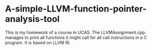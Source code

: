 # A-simple-LLVM-function-pointer-analysis-tool
This is my homework of a course in UCAS.
The LLVMAssignment.cpp manages to print all functions it might call for all call instructions in a C program. It is based on LLVM IR.
